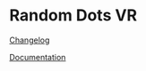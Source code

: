 # Random Dots VR

[Changelog](CHANGELOG.md)

[Documentation](https://keh38.github.io/jenks-random-dots-vr/)
